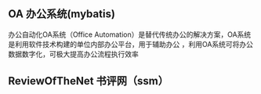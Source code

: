 ## OA 办公系统(mybatis)

办公自动化OA系统（Office Automation）是替代传统办公的解决方案，OA系统是利用软件技术构建的单位内部办公平台，用于辅助办公
，利用OA系统可将办公数据数字化，可极大提高办公流程执行效率

## ReviewOfTheNet   书评网（ssm）